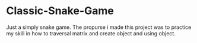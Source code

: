 # Classic-Snake-Game
Just a simply snake game. The propurse i made this project was to practice my skill in how to traversal matrix and create object and using object.
